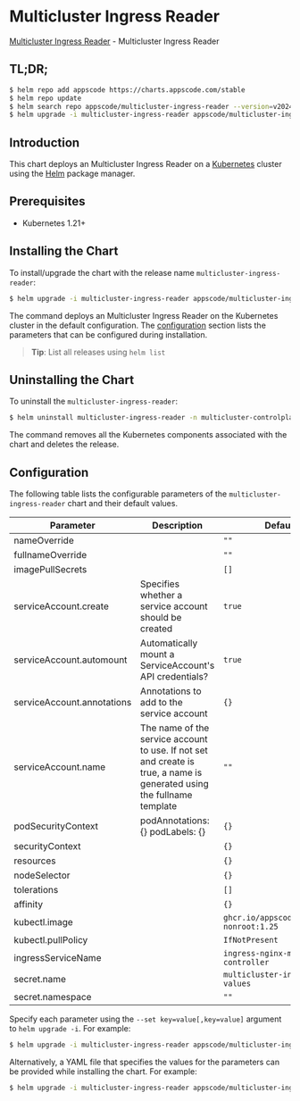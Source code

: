 # Multicluster Ingress Reader

[Multicluster Ingress Reader](https://github.com/kluster-manager/installer) - Multicluster Ingress Reader

## TL;DR;

```bash
$ helm repo add appscode https://charts.appscode.com/stable
$ helm repo update
$ helm search repo appscode/multicluster-ingress-reader --version=v2024.7.10
$ helm upgrade -i multicluster-ingress-reader appscode/multicluster-ingress-reader -n multicluster-controlplane --create-namespace --version=v2024.7.10
```

## Introduction

This chart deploys an Multicluster Ingress Reader on a [Kubernetes](http://kubernetes.io) cluster using the [Helm](https://helm.sh) package manager.

## Prerequisites

- Kubernetes 1.21+

## Installing the Chart

To install/upgrade the chart with the release name `multicluster-ingress-reader`:

```bash
$ helm upgrade -i multicluster-ingress-reader appscode/multicluster-ingress-reader -n multicluster-controlplane --create-namespace --version=v2024.7.10
```

The command deploys an Multicluster Ingress Reader on the Kubernetes cluster in the default configuration. The [configuration](#configuration) section lists the parameters that can be configured during installation.

> **Tip**: List all releases using `helm list`

## Uninstalling the Chart

To uninstall the `multicluster-ingress-reader`:

```bash
$ helm uninstall multicluster-ingress-reader -n multicluster-controlplane
```

The command removes all the Kubernetes components associated with the chart and deletes the release.

## Configuration

The following table lists the configurable parameters of the `multicluster-ingress-reader` chart and their default values.

|         Parameter          |                                                      Description                                                       |                      Default                       |
|----------------------------|------------------------------------------------------------------------------------------------------------------------|----------------------------------------------------|
| nameOverride               |                                                                                                                        | <code>""</code>                                    |
| fullnameOverride           |                                                                                                                        | <code>""</code>                                    |
| imagePullSecrets           |                                                                                                                        | <code>[]</code>                                    |
| serviceAccount.create      | Specifies whether a service account should be created                                                                  | <code>true</code>                                  |
| serviceAccount.automount   | Automatically mount a ServiceAccount's API credentials?                                                                | <code>true</code>                                  |
| serviceAccount.annotations | Annotations to add to the service account                                                                              | <code>{}</code>                                    |
| serviceAccount.name        | The name of the service account to use. If not set and create is true, a name is generated using the fullname template | <code>""</code>                                    |
| podSecurityContext         | podAnnotations: {} podLabels: {}                                                                                       | <code>{}</code>                                    |
| securityContext            |                                                                                                                        | <code>{}</code>                                    |
| resources                  |                                                                                                                        | <code>{}</code>                                    |
| nodeSelector               |                                                                                                                        | <code>{}</code>                                    |
| tolerations                |                                                                                                                        | <code>[]</code>                                    |
| affinity                   |                                                                                                                        | <code>{}</code>                                    |
| kubectl.image              |                                                                                                                        | <code>ghcr.io/appscode/kubectl-nonroot:1.25</code> |
| kubectl.pullPolicy         |                                                                                                                        | <code>IfNotPresent</code>                          |
| ingressServiceName         |                                                                                                                        | <code>ingress-nginx-mc-controller</code>           |
| secret.name                |                                                                                                                        | <code>multicluster-ingress-values</code>           |
| secret.namespace           |                                                                                                                        | <code>""</code>                                    |


Specify each parameter using the `--set key=value[,key=value]` argument to `helm upgrade -i`. For example:

```bash
$ helm upgrade -i multicluster-ingress-reader appscode/multicluster-ingress-reader -n multicluster-controlplane --create-namespace --version=v2024.7.10 --set kubectl.image=ghcr.io/appscode/kubectl-nonroot:1.25
```

Alternatively, a YAML file that specifies the values for the parameters can be provided while
installing the chart. For example:

```bash
$ helm upgrade -i multicluster-ingress-reader appscode/multicluster-ingress-reader -n multicluster-controlplane --create-namespace --version=v2024.7.10 --values values.yaml
```
